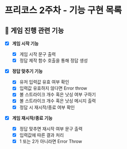 # 프리코스 2주차 - 기능 구현 목록

## 🎳 게임 진행 관련 기능

- [x] **게임 시작 기능**

  - [x] 게임 시작 문구 출력
  - [x] 정답 제작 함수 호출을 통해 정답 생성

- [x] **정답 맞추기 기능**

  - [x] 유저 입력값 유효 여부 확인
  - [x] 입력값 유효하지 않다면 Error throw
  - [x] 볼 스트라이크 개수 혹은 낫싱 여부 구하기
  - [x] 볼 스트라이크 개수 혹은 낫싱 메시지 출력
  - [x] 정답 시 재시작/종료 여부 확인

- [x] **게임 재시작/종료 기능**

  - [x] 정답 맞추면 재시작 여부 문구 출력
  - [x] 입력값에 따른 결과 처리
  - [x] 1 또는 2가 아니라면 Error Throw

